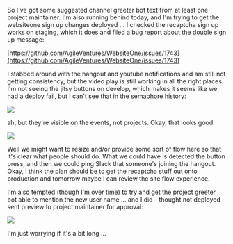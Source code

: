 So I've got some suggested channel greeter bot text from at least one project maintainer.  I'm also running behind today, and I'm trying to get the websiteone sign up changes deployed ... I checked the recaptcha sign up works on staging, which it does and filed a bug report about the double sign up message:

[https://github.com/AgileVentures/WebsiteOne/issues/1743](https://github.com/AgileVentures/WebsiteOne/issues/1743)

I stabbed around with the hangout and youtube notifications and am still not getting consistency, but the video play is still working in all the right places.  I'm not seeing the jitsy buttons on develop, which makes it seems like we had a deploy fail, but I can't see that in the semaphore history:

![](https://www.dropbox.com/s/ssmcw84gzal6u43/Screenshot%202017-07-19%2010.02.41.png?dl=1)
 
 ah, but they're visible on the events, not projects.  Okay, that looks good:

![](https://www.dropbox.com/s/90dboy3bg5qmm82/Screenshot%202017-07-19%2010.01.29.png?dl=1)

Well we might want to resize and/or provide some sort of flow here so that it's clear what people should do.  What we could have is detected the button press, and then we could ping Slack that someone's joining the hangout.  Okay, I think the plan should be to get the recaptcha stuff out onto production and tomorrow maybe I can review the site flow experience.  

I'm also tempted (though I'm over time) to try and get the project greeter bot able to mention the new user name ... and I did - thought not deployed - sent preview to project maintainer for approval:

![](https://www.dropbox.com/s/41xijwjt9186nx0/Screenshot%202017-07-19%2010.28.18.png?dl=1)

I'm just worrying if it's a bit long ...
